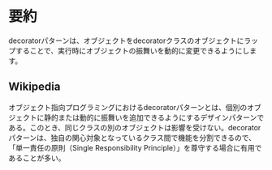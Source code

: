 # 要約
decoratorパターンは、オブジェクトをdecoratorクラスのオブジェクトにラップすることで、実行時にオブジェクトの振舞いを動的に変更できるようにします。

## Wikipedia
オブジェクト指向プログラミングにおけるdecoratorパターンとは、個別のオブジェクトに静的または動的に振舞いを追加できるようにするデザインパターンである。このとき、同じクラスの別のオブジェクトは影響を受けない。decoratorパターンは、独自の関心対象となっているクラス間で機能を分割できるので、「単一責任の原則（Single Responsibility Principle）」を尊守する場合に有用であることが多い。